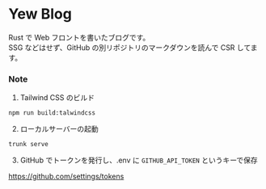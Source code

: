 # Yew Blog

Rust で Web フロントを書いたブログです。  
SSG などはせず、GitHub の別リポジトリのマークダウンを読んで CSR してます。

### Note

1. Tailwind CSS のビルド

```
npm run build:talwindcss
```

2. ローカルサーバーの起動

```
trunk serve
```

3. GitHub でトークンを発行し、.env に `GITHUB_API_TOKEN` というキーで保存

https://github.com/settings/tokens

<!-- GraphQLを使う場合↓ -->
<!-- download the schema.docs.graphql from github.
https://docs.github.com/ja/graphql/overview/public-schema -->
